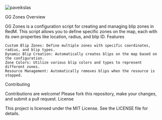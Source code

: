 ![paveikslas](https://github.com/GrybasTV/gg_zones/assets/118368718/4f3f41c7-2a88-4a61-8ceb-b7fb4894886f)


GG Zones
Overview

GG Zones is a configuration script for creating and managing blip zones in RedM. This script allows you to define specific zones on the map, each with its own properties like location, radius, and blip ID.
Features

    Custom Blip Zones: Define multiple zones with specific coordinates, radius, and blip types.
    Dynamic Blip Creation: Automatically creates blips on the map based on the configuration.
    Zone Colors: Utilize various blip colors and types to represent different zones.
    Resource Management: Automatically removes blips when the resource is stopped.
    
Contributing

Contributions are welcome! Please fork this repository, make your changes, and submit a pull request.
License

This project is licensed under the MIT License. See the LICENSE file for details.

